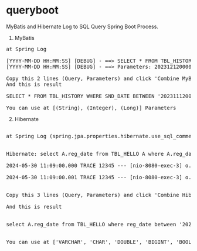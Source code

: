 # queryboot

MyBatis and Hibernate Log to SQL Query Spring Boot Process.

1. MyBatis

<pre>
at Spring Log
  
[YYYY-MM-DD HH:MM:SS] [DEBUG] - ==> SELECT * FROM TBL_HISTORY WHERE SND_DATE BETWEEN ? AND ?
[YYYY-MM-DD HH:MM:SS] [DEBUG] - ==> Parameters: 20231212000000(String), 20231212235959(String)

Copy this 2 lines (Query, Parameters) and click 'Combine MyBatis' button !
And this is result

SELECT * FROM TBL_HISTORY WHERE SND_DATE BETWEEN '20231112000000' AND '20231212235959'

You can use at [(String), (Integer), (Long)] Parameters
</pre>

2. Hibernate

<pre>

at Spring Log (spring.jpa.properties.hibernate.use_sql_comment=off, logging.level.org.hibernate.type=trace)


Hibernate: select A.reg_date from TBL_HELLO A where A.reg_date between ? and ?

2024-05-30 11:09:00.000 TRACE 12345 --- [nio-8080-exec-3] o.h.type.descriptor.sql.BasicBinder : binding parameter [1] as [VARCHAR] - [2024-05-01]

2024-05-30 11:09:00.001 TRACE 12345 --- [nio-8080-exec-3] o.h.type.descriptor.sql.BasicBinder : binding parameter [2] as [VARCHAR] - [2024-05-30]


Copy this 3 lines (Query, Parameters) and click 'Combine Hibernate' button !

And this is result


select A.reg_date from TBL_HELLO where reg_date between '2024-05-01' and '2024-05-30'


You can use at ['VARCHAR', 'CHAR', 'DOUBLE', 'BIGINT', 'BOOLEAN', etc...] Parameters

</pre>
